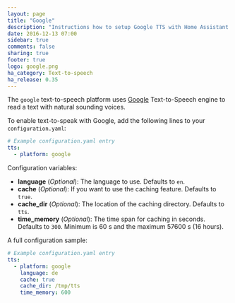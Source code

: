 ```yaml
---
layout: page
title: "Google"
description: "Instructions how to setup Google TTS with Home Assistant."
date: 2016-12-13 07:00
sidebar: true
comments: false
sharing: true
footer: true
logo: google.png
ha_category: Text-to-speech
ha_release: 0.35
---
```


The `google` text-to-speech platform uses [Google](https://www.google.com) Text-to-Speech engine to read a text with natural sounding voices.

To enable text-to-speak with Google, add the following lines to your `configuration.yaml`:

```yaml
# Example configuration.yaml entry
tts:
  - platform: google
```

Configuration variables:

- **language** (*Optional*): The language to use. Defaults to `en`.
- **cache** (*Optional*): If you want to use the caching feature. Defaults to `true`.
- **cache_dir** (*Optional*): The location of the caching directory. Defaults to `tts`.
- **time_memory** (*Optional*): The time span for caching in seconds. Defaults to `300`. Minimum is 60 s and the maximum 57600 s (16 hours).


A full configuration sample:

```yaml
# Example configuration.yaml entry
tts:
  - platform: google
    language: de
    cache: true
    cache_dir: /tmp/tts
    time_memory: 600
```
